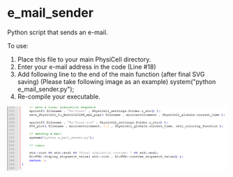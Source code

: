 # e_mail_sender
Python script that sends an e-mail.

To use:
1) Place this file to your main PhysiCell directory.
2) Enter your e-mail address in the code (Line #18)
3) Add following line to the end of the main function (after final SVG saving) (Please take following image as an example)
    system("python e_mail_sender.py");
4) Re-compile your executable.

![](image/how_to_add_in_main_file.PNG)
